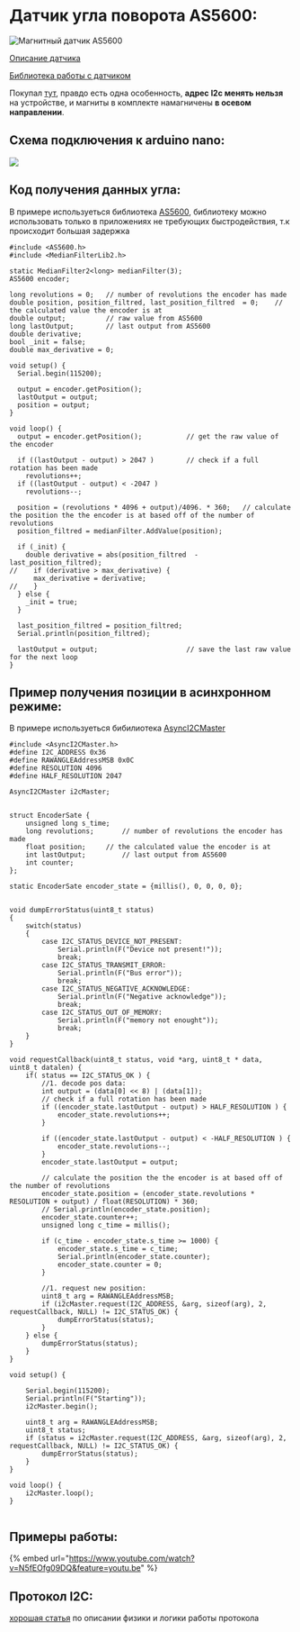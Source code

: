 # Датчик угла поворота AS5600:

 

![&#x41C;&#x430;&#x433;&#x43D;&#x438;&#x442;&#x43D;&#x44B;&#x439; &#x434;&#x430;&#x442;&#x447;&#x438;&#x43A; AS5600](.gitbook/assets/screenshot-from-2021-02-02-11-51-11.png)

[Описание датчика](https://ams.com/documents/20143/36005/AS5600_DS000365_5-00.pdf)

[Библиотека работы с датчиком](https://github.com/kanestoboi/AS5600) 

Покупал [тут](https://aliexpress.ru/item/AS5600-magnetic-encoder-magnetic-induction-angle-measurement-sensor-module-12bit-high-precision/4000551682522.html?spm=a2g0s.9042311.0.0.264d33ed0SdIOG&_ga=2.229159834.721664696.1612051115-530682806.1605135245&_gac=1.220963690.1610796936.CjwKCAiAuoqABhAsEiwAdSkVVCUs5nTX80VVDpcnxLvB3kZpXs2zuaedRuR_P9vpGu__abLf1sHESBoCMw4QAvD_BwE&sku_id=10000002869296963), правдо есть одна особенность, **адрес I2c менять нельзя** на устройстве, и магниты в комплекте намагничены **в осевом направлении**.

## Схема подключения к arduino nano:

 

![](.gitbook/assets/photo5244773462558487057.jpg)

## Код получения данных угла:

В примере используеться библиотека [AS5600](https://github.com/kanestoboi/AS5600), библиотеку можно использовать только в приложениях не требующих быстродействия, т.к происходит большая задержка

```text
#include <AS5600.h>
#include <MedianFilterLib2.h>

static MedianFilter2<long> medianFilter(3);
AS5600 encoder;

long revolutions = 0;   // number of revolutions the encoder has made
double position, position_filtred, last_position_filtred  = 0;    // the calculated value the encoder is at
double output;          // raw value from AS5600
long lastOutput;        // last output from AS5600
double derivative;
bool _init = false;
double max_derivative = 0;

void setup() {
  Serial.begin(115200);

  output = encoder.getPosition();
  lastOutput = output;
  position = output;
}

void loop() {
  output = encoder.getPosition();           // get the raw value of the encoder                      
  
  if ((lastOutput - output) > 2047 )        // check if a full rotation has been made
    revolutions++;
  if ((lastOutput - output) < -2047 )
    revolutions--;

  position = (revolutions * 4096 + output)/4096. * 360;   // calculate the position the the encoder is at based off of the number of revolutions
  position_filtred = medianFilter.AddValue(position);

  if (_init) {
    double derivative = abs(position_filtred  - last_position_filtred);
//    if (derivative > max_derivative) {
      max_derivative = derivative;
//    }
  } else {
    _init = true;
  }

  last_position_filtred = position_filtred;
  Serial.println(position_filtred);

  lastOutput = output;                      // save the last raw value for the next loop 
}

```

## Пример получения позиции в асинхронном режиме:

В примере используеться  бибилиотека [AsyncI2CMaster](https://github.com/cskarai/asynci2cmaster) 

```text
#include <AsyncI2CMaster.h>
#define I2C_ADDRESS 0x36
#define RAWANGLEAddressMSB 0x0C
#define RESOLUTION 4096
#define HALF_RESOLUTION 2047

AsyncI2CMaster i2cMaster;


struct EncoderSate {
	unsigned long s_time;
	long revolutions;		// number of revolutions the encoder has made
	float position;		// the calculated value the encoder is at
	int lastOutput;			// last output from AS5600
	int counter;
};

static EncoderSate encoder_state = {millis(), 0, 0, 0, 0};


void dumpErrorStatus(uint8_t status)
{
	switch(status)
	{
		case I2C_STATUS_DEVICE_NOT_PRESENT:
			Serial.println(F("Device not present!"));
			break;
		case I2C_STATUS_TRANSMIT_ERROR:
			Serial.println(F("Bus error"));
			break;
		case I2C_STATUS_NEGATIVE_ACKNOWLEDGE:
			Serial.println(F("Negative acknowledge"));
			break;
		case I2C_STATUS_OUT_OF_MEMORY:
			Serial.println(F("memory not enought"));
			break;
	}
}

void requestCallback(uint8_t status, void *arg, uint8_t * data, uint8_t datalen) {
	if( status == I2C_STATUS_OK ) {
		//1. decode pos data:
		int output = (data[0] << 8) | (data[1]);
		// check if a full rotation has been made
		if ((encoder_state.lastOutput - output) > HALF_RESOLUTION ) {
			encoder_state.revolutions++;
		}
		
		if ((encoder_state.lastOutput - output) < -HALF_RESOLUTION ) {
			encoder_state.revolutions--;
		}
		encoder_state.lastOutput = output;

		// calculate the position the the encoder is at based off of the number of revolutions
		encoder_state.position = (encoder_state.revolutions * RESOLUTION + output) / float(RESOLUTION) * 360;
		// Serial.println(encoder_state.position);
		encoder_state.counter++;
		unsigned long c_time = millis();

		if (c_time - encoder_state.s_time >= 1000) {
			encoder_state.s_time = c_time;
			Serial.println(encoder_state.counter);
			encoder_state.counter = 0;
		}

		//1. request new position:
		uint8_t arg = RAWANGLEAddressMSB;
		if (i2cMaster.request(I2C_ADDRESS, &arg, sizeof(arg), 2, requestCallback, NULL) != I2C_STATUS_OK) {
			dumpErrorStatus(status);
		}
	} else {
		dumpErrorStatus(status);
	}
}

void setup() {

	Serial.begin(115200);
	Serial.println(F("Starting"));
	i2cMaster.begin();
	
	uint8_t arg = RAWANGLEAddressMSB;
	uint8_t status;
	if (status = i2cMaster.request(I2C_ADDRESS, &arg, sizeof(arg), 2, requestCallback, NULL) != I2C_STATUS_OK) {
		dumpErrorStatus(status);
	}
}

void loop() {
	i2cMaster.loop();
}


```

## Примеры работы:

{% embed url="https://www.youtube.com/watch?v=N5fEOfg09DQ&feature=youtu.be" %}

## Протокол I2C:

[хорошая статья](http://easyelectronics.ru/interface-bus-iic-i2c.html) по описании физики и логики работы протокола

